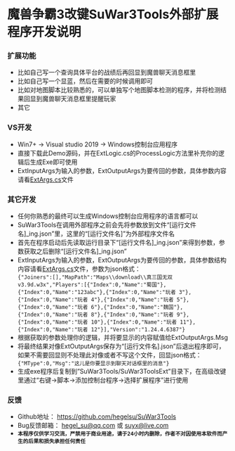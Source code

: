 # 魔兽争霸3改键SuWar3Tools外部扩展程序开发说明

### 扩展功能
* 比如自己写一个查询具体平台的战绩后再回显到魔兽聊天消息框里
* 比如自己写一个显蓝，然后在需要的时候调用即可
* 比如对地图脚本比较熟悉的，可以单独写个地图脚本检测的程序，并将检测结果回显到魔兽聊天消息框里提醒玩家
* 其它

### VS开发
* Win7+  ->  Visual studio 2019  ->  Windows控制台应用程序
* 直接下载此Demo源码，并在ExtLogic.cs的ProcessLogic方法里补充你的逻辑后生成Exe即可使用
* ExtInputArgs为输入的参数，ExtOutputArgs为要传回的参数，具体参数内容请看[ExtArgs.cs](SuWar3ToolsExt/ExtArgs.cs)文件

### 其它开发
* 任何你熟悉的最终可以生成Windows控制台应用程序的语言都可以
* SuWar3Tools在调用外部程序之前会先将参数放到文件“[运行文件名]_ing.json”里，这里的“[运行文件名]”为外部程序文件名
* 首先在程序启动后先读取运行目录下“[运行文件名]_ing.json”来得到参数，参数获取之后删除“[运行文件名]_ing.json”
* ExtInputArgs为输入的参数，ExtOutputArgs为要传回的参数，具体参数结构内容请看[ExtArgs.cs](SuWar3ToolsExt/ExtArgs.cs)文件，参数为json格式：  
```{"Joiners":[],"MapPath":"Maps\\download\\真三国无双v3.9d.w3x","Players":[{"Index":0,"Name":"蜀国"},{"Index":0,"Name":"123abc"},{"Index":0,"Name":"玩者 3"},{"Index":0,"Name":"玩者 4"},{"Index":0,"Name":"玩者 5"},{"Index":0,"Name":"玩者 6"},{"Index":0,"Name":"魏国"},{"Index":0,"Name":"玩者 8"},{"Index":0,"Name":"玩者 9"},{"Index":0,"Name":"玩者 10"},{"Index":0,"Name":"玩者 11"},{"Index":0,"Name":"玩者 12"}],"Version":"1.24.4.6387"}```
* 根据获取的参数处理你的逻辑，并将要显示的内容赋值给ExtOutputArgs.Msg
* 将最终结果对像ExtOutputArgs保存为“[运行文件名].json”后退出程序即可，如果不需要回显则不处理此对像或者不写这个文件，回显json格式：  
```{"MType":0,"Msg":"这儿是你要显示到聊天对话框里的消息"}```
* 生成exe程序后复制到”SuWar3Tools/SuWar3ToolsExt”目录下，在高级改键里通过“右键->脚本->添加控制台程序->选择扩展程序”进行使用

### 反馈
* Github地址： https://github.com/hegelsu/SuWar3Tools
* Bug反馈邮箱： hegel_su@qq.com 或 suyx@live.com
* **`本程序仅供学习交流，严禁用于商业用途，请于24小时内删除，作者不对因使用本软件而产生的后果和损失承担任何责任`**

